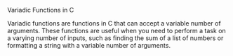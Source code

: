 Variadic Functions in C

Variadic functions are functions in C that can accept a variable number of arguments. These functions are useful when you need to perform a task on a varying number of inputs, such as finding the sum of a list of numbers or formatting a string with a variable number of arguments.
